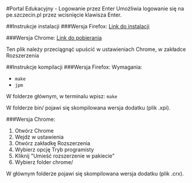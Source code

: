 #Portal Edukacyjny - Logowanie przez Enter
Umożliwia logowanie się na pe.szczecin.pl przez wcisnięcie klawisza Enter.

##Instrukcje instalacji
###Wersja Firefox:
[Link do instalacji](https://addons.mozilla.org/pl/firefox/addon/pepe/)

###Wersja Chrome:
[Link do pobierania](https://github.com/mkopec/pepe/blob/master/bin/chrome.crx?raw=true)

Ten plik należy przeciągnąć upuścić w ustawieniach Chrome, w zakładce Rozszerzenia

##Instrukcje kompilacji
###Wersja Firefox:
Wymagania:
- `make`
- `jpm`

W folderze głównym, w terminalu wpisz: `make`

W folderze bin/ pojawi się skompilowana wersja dodatku (plik .xpi).

###Wersja Chrome:
1. Otwórz Chrome
2. Wejdź w ustawienia
3. Otwórz zakładkę Rozszerzenia
4. Wybierz opcję Tryb programisty
5. Kliknij "Umieść rozszerzenie w pakiecie"
6. Wybierz folder chrome/

W głównym folderze pojawi się skompilowana wersja dodatku (plik .crx).

